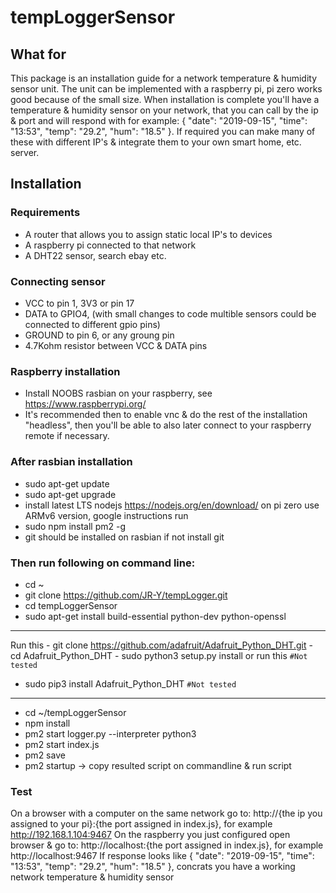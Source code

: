 # tempLoggerSensor

## What for
This package is an installation guide for a network temperature & humidity sensor unit. 
The unit can be implemented with a raspberry pi, pi zero works good because of the small size.
When installation is complete you'll have a temperature & humidity sensor on your network, that you can call by the ip & port and will respond with for example: { "date": "2019-09-15", "time": "13:53", "temp": "29.2", "hum": "18.5" }.
If required you can make many of these with different IP's & integrate them to your own smart home, etc. server.

## Installation

### Requirements
- A router that allows you to assign static local IP's to devices
- A raspberry pi connected to that network
- A DHT22 sensor, search ebay etc.

### Connecting sensor
- VCC to pin 1, 3V3 or pin 17
- DATA to GPIO4, (with small changes to code multible sensors could be connected to different gpio pins)
- GROUND to pin 6, or any groung pin
- 4.7Kohm resistor between VCC & DATA pins

### Raspberry installation
- Install NOOBS rasbian on your raspberry, see https://www.raspberrypi.org/
- It's recommended then to enable vnc & do the rest of the installation "headless", then you'll be able to also later connect to your raspberry remote if necessary.

### After rasbian installation
- sudo apt-get update
- sudo apt-get upgrade
- install latest LTS nodejs https://nodejs.org/en/download/ on pi zero use ARMv6 version, google instructions
run
- sudo npm install pm2 -g
- git should be installed on rasbian if not install git

### Then run following on command line:
- cd ~
- git clone https://github.com/JR-Y/tempLogger.git
- cd tempLoggerSensor
- sudo apt-get install build-essential python-dev python-openssl
--------------------------------------------------------------------
Run this
    - git clone https://github.com/adafruit/Adafruit_Python_DHT.git
    - cd Adafruit_Python_DHT
    - sudo python3 setup.py install
or run this `#Not tested`
- sudo pip3 install Adafruit_Python_DHT `#Not tested`
--------------------------------------------------------------------
- cd ~/tempLoggerSensor
- npm install
- pm2 start logger.py --interpreter python3
- pm2 start index.js
- pm2 save
- pm2 startup
-> copy resulted script on commandline & run script

### Test
On a browser with a computer on the same network go to: http://{the ip you assigned to your pi}:{the port assigned in index.js}, for example http://192.168.1.104:9467
On the raspberry you just configured open browser & go to: http://localhost:{the port assigned in index.js}, for example http://localhost:9467
If response looks like { "date": "2019-09-15", "time": "13:53", "temp": "29.2", "hum": "18.5" }, concrats you have a working network temperature & humidity sensor